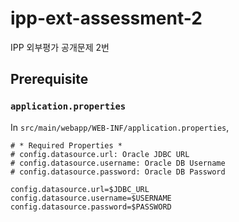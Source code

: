 # ipp-ext-assessment-2
IPP 외부평가 공개문제 2번

## Prerequisite

### `application.properties`
In `src/main/webapp/WEB-INF/application.properties`,

```
# * Required Properties *
# config.datasource.url: Oracle JDBC URL
# config.datasource.username: Oracle DB Username
# config.datasource.password: Oracle DB Password

config.datasource.url=$JDBC_URL
config.datasource.username=$USERNAME
config.datasource.password=$PASSWORD
```
